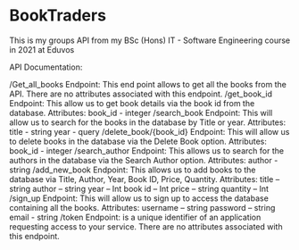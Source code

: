 # BookTraders
This is my groups API from my BSc (Hons) IT - Software Engineering course in 2021 at Eduvos

API Documentation:

/Get_all_books
Endpoint: This end point allows to get all the books from the API.
There are no attributes associated with this endpoint.
/get_book_id
Endpoint: This allow us to get book details via the book id from the database.
Attributes:
book_id - integer
/search_book
Endpoint: This will allow us to search for the books in the database by Title or year.
Attributes:
title - string
year - query
/delete_book/{book_id}
Endpoint: This will allow us to delete books in the database via the Delete Book option.
Attributes:
book_id - integer
/search_author
Endpoint: This allows us to search for the authors in the database via the Search Author
option.
Attributes:
author - string
/add_new_book
Endpoint: This allows us to add books to the database via Title, Author, Year, Book ID, Price,
Quantity.
Attributes:
title – string
author – string
year – Int
book id – Int
price – string
quantity – Int
/sign_up
Endpoint: This will allow us to sign up to access the database containing all the books.
Attributes:
username – string
password – string
email - string
/token
Endpoint: is a unique identifier of an application requesting access to your service.
There are no attributes associated with this endpoint.
